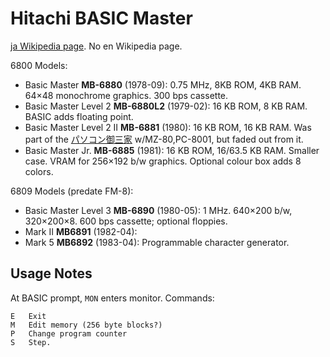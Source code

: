Hitachi BASIC Master
====================

[ja Wikipedia page][wj-bm]. No en Wikipedia page.

6800 Models:

- Basic Master __MB-6880__ (1978-09): 0.75 MHz, 8KB ROM, 4KB RAM.
  64×48 monochrome graphics. 300 bps cassette.
- Basic Master Level 2 __MB-6880L2__ (1979-02): 16 KB ROM, 8 KB RAM.
  BASIC adds floating point.
- Basic Master Level 2 II __MB-6881__ (1980): 16 KB ROM, 16 KB RAM.
  Was part of the [パソコン御三家][osanke] w/MZ-80,PC-8001, but faded
  out from it.
- Basic Master Jr. __MB-6885__ (1981): 16 KB ROM, 16/63.5 KB RAM.
  Smaller case. VRAM for 256×192 b/w graphics. Optional colour box
  adds 8 colors.

6809 Models (predate FM-8):

- Basic Master Level 3 __MB-6890__ (1980-05): 1 MHz. 640×200 b/w,
  320×200×8. 600 bps cassette; optional floppies.
- Mark II __MB6891__ (1982-04):
- Mark 5 __MB6892__ (1983-04): Programmable character generator.


Usage Notes
-----------

At BASIC prompt, `MON` enters monitor. Commands:

    E   Exit
    M   Edit memory (256 byte blocks?)
    P   Change program counter
    S   Step.



<!-------------------------------------------------------------------->
[osanke]: https://ja.wikipedia.org/wiki/8ビット御三家
[wj-bm]: https://ja.wikipedia.org/wiki/ベーシックマスター
